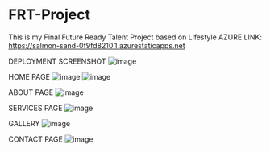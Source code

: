 # FRT-Project
This is my Final Future Ready Talent Project based on Lifestyle
AZURE LINK: https://salmon-sand-0f9fd8210.1.azurestaticapps.net

DEPLOYMENT SCREENSHOT
![image](https://user-images.githubusercontent.com/96772470/178900143-19806efc-7885-421c-a411-ac1a1d2b27d6.png)

HOME PAGE
![image](https://user-images.githubusercontent.com/96772470/178900267-b392f88d-5b23-4ea9-b368-909aec51813b.png)
![image](https://user-images.githubusercontent.com/96772470/178900279-9e9771a0-23f0-48f3-9482-df45d650a873.png)

ABOUT PAGE
![image](https://user-images.githubusercontent.com/96772470/178900317-28036db1-665f-4336-831d-337067b2ccde.png)

SERVICES PAGE
![image](https://user-images.githubusercontent.com/96772470/178900358-383df2fd-6858-4935-8ed4-104c17802e1f.png)

GALLERY
![image](https://user-images.githubusercontent.com/96772470/178900414-6bae83bb-581c-4b54-8cbf-f4c1ff092301.png)

CONTACT PAGE
![image](https://user-images.githubusercontent.com/96772470/178900451-b04c723e-76b5-4f59-bd4c-823af9d2cf66.png)


